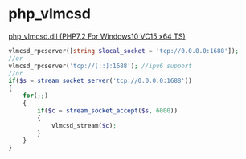 # php_vlmcsd
[php_vlmcsd.dll (PHP7.2 For Windows10 VC15 x64 TS)](https://github.com/codedk47/php_vlmcsd/raw/master/php_vlmcsd.dll)
```php
vlmcsd_rpcserver([string $local_socket = 'tcp://0.0.0.0:1688']);
//or
vlmcsd_rpcserver('tcp://[::]:1688'); //ipv6 support
//or
if($s = stream_socket_server('tcp://0.0.0.0:1688'))
{
	for(;;)
	{
		if($c = stream_socket_accept($s, 6000))
		{
			vlmcsd_stream($c);
		}
	}
}
```
